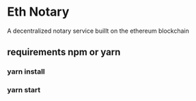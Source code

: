 # Eth Notary
A decentralized notary service buillt on the ethereum blockchain
## requirements npm or yarn
### yarn install
### yarn start
